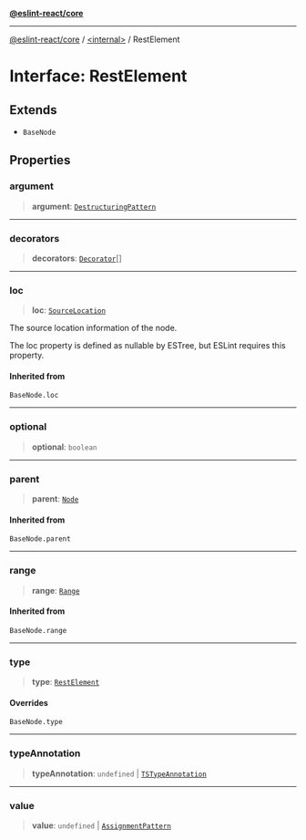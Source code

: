 [**@eslint-react/core**](../../README.md)

***

[@eslint-react/core](../../README.md) / [\<internal\>](../README.md) / RestElement

# Interface: RestElement

## Extends

- `BaseNode`

## Properties

### argument

> **argument**: [`DestructuringPattern`](../type-aliases/DestructuringPattern.md)

***

### decorators

> **decorators**: [`Decorator`](Decorator.md)[]

***

### loc

> **loc**: [`SourceLocation`](SourceLocation.md)

The source location information of the node.

The loc property is defined as nullable by ESTree, but ESLint requires this property.

#### Inherited from

`BaseNode.loc`

***

### optional

> **optional**: `boolean`

***

### parent

> **parent**: [`Node`](../type-aliases/Node.md)

#### Inherited from

`BaseNode.parent`

***

### range

> **range**: [`Range`](../type-aliases/Range.md)

#### Inherited from

`BaseNode.range`

***

### type

> **type**: [`RestElement`](../README.md#restelement)

#### Overrides

`BaseNode.type`

***

### typeAnnotation

> **typeAnnotation**: `undefined` \| [`TSTypeAnnotation`](TSTypeAnnotation.md)

***

### value

> **value**: `undefined` \| [`AssignmentPattern`](AssignmentPattern.md)
